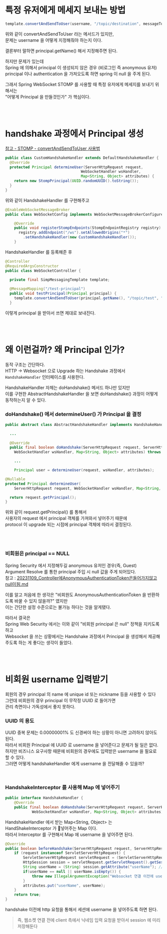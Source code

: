 # 특정 유저에게 메세지 보내는 방법  

```java
template.convertAndSendToUser(username, "/topic/destination", messageToSend);
```

위와 같이 convertAndSendToUser 라는 메서드가 있지만,  
문제는 username 을 어떻게 지정해줘야 하는지 이다.  
  
결론부터 말하면 principal.getName() 해서 지정해주면 된다.  
  
하지만 문제가 있는데  
Spring 에 의해서 principal 이 생성되지 않은 경우 (비로그인 즉 anonymous 유저)  
principal 이나 authentication 을 가져오도록 하면 spring 이 null 을 주게 된다.  
  
그래서 Spring WebSocket STOMP 를 사용할 때 특정 유저에게 메세지를 보내기 위해서는   
"어떻게 Principal 을 만들것인가" 가 핵심이다.  
   
<br><br>  
  
# handshake 과정에서 Principal 생성  
  
[참고 - STOMP - convertAndSendToUser 사용법](https://withseungryu.tistory.com/136)   


```java
public class CustomHandshakeHandler extends DefaultHandshakeHandler {
  @Override
  protected Principal determineUser(ServerHttpRequest request,
                                  WebSocketHandler wsHandler,
                                  Map<String, Object> attributes) {
    return new StompPrincipal(UUID.randomUUID().toString());
  }
}
```
위와 같이 HandshakeHandler 를 구현해주고  
  
```java
@EnableWebSocketMessageBroker
public class WebSocketConfig implements WebSocketMessageBrokerConfigurer {

    @Override
    public void registerStompEndpoints(StompEndpointRegistry registry) {
      registry.addEndpoint("/ws").setAllowedOrigins("*")
        .setHandshakeHandler(new CustomHandshakeHandler());
    }
```
HandshakeHandler 를 등록해준 후  
  

```java
@Controller
@RequiredArgsConstructor
public class WebSocketController {

  private final SimpMessagingTemplate template;
  
  @MessageMapping("/test-principal")
  public void testPrincipal(Principal principal) {
    template.convertAndSendToUser(principal.getName(), "/topic/test", "test-message");
  }
```
이렇게 principal 을 받아서 쓰면 제대로 보내진다.  
  
  
<br><br>  
  
# 왜 이런걸까? 왜 Principal 인가?  
동작 구조는 간단하다.   
HTTP -\> Websocket 으로 Upgrade 하는 Handshake 과정에서 <code>HandshakeHandler</code> 인터페이스를 사용한다.   
  
HandshakeHandler 자체는 doHandshake() 메서드 하나만 있지만   
이를 구현한 AbstractHandshakeHandler 을 보면 doHandshake() 과정이 어떻게 동작하는지 알 수 있다.  
  

### doHandshake() 에서 determineUser() 가 Principal 을 결정  

```java
public abstract class AbstractHandshakeHandler implements HandshakeHandler, Lifecycle {

  ...
  
  @Override
  public final boolean doHandshake(ServerHttpRequest request, ServerHttpResponse response,
    WebSocketHandler wsHandler, Map<String, Object> attributes) throws HandshakeFailureException {

    ...

    Principal user = determineUser(request, wsHandler, attributes);
```
  
```java
@Nullable
protected Principal determineUser(
    ServerHttpRequest request, WebSocketHandler wsHandler, Map<String, Object> attributes) {

  return request.getPrincipal();
}
```

위와 같이 request.getPrincipal() 를 통해서   
사용자의 request 에서 principal 객체를 가져와서 넣어주기 때문에  
protocol 이 upgrade 되는 시점에 principal 객체에 따라서 결정된다.  
  

<br><br>  

### 비회원은 principal == NULL     
    
Spring Security 에서 지정해두길 anonymous 유저인 경우(즉, Guest)    
Argument Resolve 를 통한 principal 주입 시 null 값을 주게 되어있다.     
참고 : [20231109_Controller에AnonymousAuthenticationToken은들어가지않고null이됨.md](https://github.com/PhysicksKim/TIL/blob/main/Spring/Security/20231109_Controller%EC%97%90AnonymousAuthenticationToken%EC%9D%80%EB%93%A4%EC%96%B4%EA%B0%80%EC%A7%80%EC%95%8A%EA%B3%A0null%EC%9D%B4%EB%90%A8.md)  
   
이를 알고 처음에 한 생각은 "비회원도 AnonymousAuthenticationToken 을 반환하도록 바꿀 수 있지 않을까?" 였지만  
이는 간단한 설정 수준으로는 불가능 하다는 것을 알게됐다.  
  
따라서 결국은  
Spring Web Security 에서는 이와 같이 "비회원 principal 은 null" 정책을 지키도록 하고  
Websocket 을 쓰는 상황에서는 Handshake 과정에서 Principal 을 생성해서 제공해 주도록 하는 게 좋다는 생각이 들었다.  
  
<br><br>  

# 비회원 username 입력받기  
  
회원의 경우 principal 의 name 에 unique id 또는 nickname 등을 사용할 수 있다  
그런데 비회원의 경우 principal 이 무작정 UUID 로 들어가면  
관리 측면이나 가독성에서 좋지 못하다.  
  
### UUID 의 용도  
UUID 중복 문제는 0.00000001% 도 신경써야 하는 상황이 아니면 고려하지 않아도 된다.  
따라서 비회원 Principal 에 UUID 로 username 을 넣어준다고 문제가 될 일은 없다.  
하지만 비즈니스 요구사항 때문에 비회원의 경우에도 입력받은 username 을 필요로 할 수 있다.  
그러면 어떻게 handshakeHandler 에게 username 을 전달해줄 수 있을까?  
  
<br>

### HandshakeInterceptor 를 사용해 Map 에 넣어주기  

```java
public interface HandshakeHandler {
	@Override
	public final boolean doHandshake(ServerHttpRequest request, ServerHttpResponse response,
			WebSocketHandler wsHandler, Map<String, Object> attributes) throws HandshakeFailureException {
```
HandshakeHandler 에서 받는 Map<String, Object> 는   
HandShakeInterceptor 가 넣어주는 Map 이다.    
따라서 Interceptor 를 구현해서 Map 에 username 을 넣어주면 된다.  
    
```java
@Override
public boolean beforeHandshake(ServerHttpRequest request, ServerHttpResponse response, WebSocketHandler wsHandler, Map<String, Object> attributes) throws Exception {
    if (request instanceof ServletServerHttpRequest) {
        ServletServerHttpRequest servletRequest = (ServletServerHttpRequest) request;
        HttpSession session = servletRequest.getServletRequest().getSession();
        String userName = (String) session.getAttribute("userName"); // "userName"은 저장된 속성의 이름입니다.
        if(userName == null || userName.isEmpty()) {
            throw new IllegalArgumentException("Websocket 연결 이전에 username 을 설정해주세요");
        }
        attributes.put("userName", userName);
    }
    return true;
}
```
handshake 이전에 http 요청을 통해서 세션에 username 을 넣어주도록 하면 된다.  
> 즉, 웹소켓 연결 전에 client 측에서 닉네임 입력 요청을 받아서 session 에 미리 저장해둔다     
  
